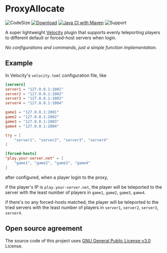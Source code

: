 # ProxyAllocate
![CodeSize](https://img.shields.io/github/languages/code-size/CarmJos/ProxyAllocate)
[![Download](https://img.shields.io/github/downloads/CarmJos/ProxyAllocate/total)](https://github.com/CarmJos/ProxyAllocate/releases)
[![Java CI with Maven](https://github.com/CarmJos/ProxyAllocate/actions/workflows/maven.yml/badge.svg?branch=master)](https://github.com/CarmJos/ProxyAllocate/actions/workflows/maven.yml)
![Support](https://img.shields.io/badge/Minecraft-Java%201.8--Latest-blue)

A super lightweight [Velocity](https://papermc.io/software/velocity) plugin that
supports evenly teleporting players to different 
default or forced-host servers when login.

_No configurations and commands, just a simple function implementation._

## Example

In Velocity's `velocity.toml` configuration file, like

```toml
[servers]
server1 = "127.0.0.1:1001"
server2 = "127.0.0.1:1002"
server3 = "127.0.0.1:1003"
server4 = "127.0.0.1:1004"

game1 = "127.0.0.1:2001"
game2 = "127.0.0.1:2002"
game3 = "127.0.0.1:2003"
game4 = "127.0.0.1:2004"

try = [
    "server1", "server2", "server3", "server4"
]

[forced-hosts]
"play.your-server.net" = [
    "game1", "game2", "game3", "game4"
]
```

after configured, when a player login to the proxy,

if the player's IP is `play.your-server.net`,
the player will be teleported to the server 
with the least number of players in `game1`, `game2`, `game3`, `game4`.

if there's no any forced-hosts matched,
the player will be teleported to the tried servers
with the least number of players in `server1`, `server2`, `server3`, `server4`.


## Open source agreement

The source code of this project uses  [GNU General Public License v3.0](https://opensource.org/licenses/GPL-3.0)
License.


